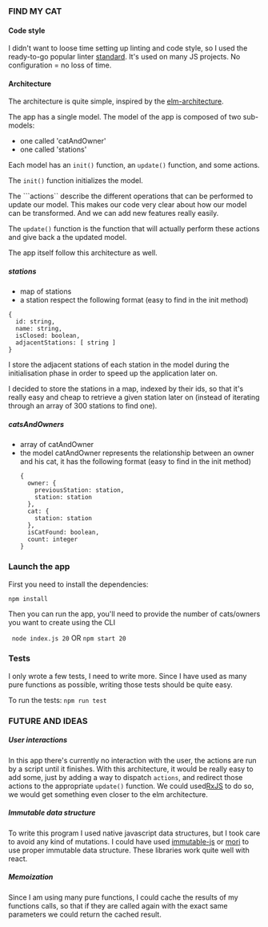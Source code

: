 ### FIND MY CAT

#### Code style
I didn't want to loose time setting up linting and code style, so I used the ready-to-go popular linter [standard](https://github.com/feross/standard).
It's used on many JS projects. No configuration = no loss of time.

#### Architecture
The architecture is quite simple, inspired by the [elm-architecture](https://github.com/evancz/elm-architecture-tutorial).

The app has a single model. The model of the app is composed of two sub-models:
- one called 'catAndOwner'
- one called 'stations'

Each model has an ```init()``` function, an ```update()``` function, and some actions.

The ```init()``` function initializes the model.

The ```actions`` describe the different operations that can be performed to update our model.
This makes our code very clear about how our model can be transformed. And we can add new features really easily.

The ```update()``` function is the function that will actually perform these actions and give back a the updated model.

The app itself follow this architecture as well.

##### stations
  - map of stations
  - a station respect the following format (easy to find in the init method)
  ```
  {
    id: string,
    name: string,
    isClosed: boolean,
    adjacentStations: [ string ]
  }
  ```

I store the adjacent stations of each station in the model during the initialisation phase in order to speed up the application later on.

I decided to store the stations in a map, indexed by their ids, so that it's really easy and cheap to retrieve a given station later on (instead of iterating through an array of 300 stations to find one).

##### catsAndOwners
- array of catAndOwner
- the model catAndOwner represents the relationship between an owner and his cat, it has the following format (easy to find in the init method)
  ```
  {
    owner: {
      previousStation: station,
      station: station
    },
    cat: {
      station: station
    },
    isCatFound: boolean,
    count: integer
  }
  ```

### Launch the app

First you need to install the dependencies:

```npm install```

Then you can run the app, you'll need to provide the number of cats/owners you want to create using the CLI

``` node index.js 20```
OR
```npm start 20```

### Tests

I only wrote a few tests, I need to write more. Since I have used as many pure functions as possible, writing those tests should be quite easy.

To run the tests:
```npm run test```

### FUTURE AND IDEAS

##### User interactions
In this app there's currently no interaction with the user, the actions are run by a script until it finishes.
With this architecture, it would be really easy to add some, just by adding a way to dispatch ```actions```,
and redirect those actions to the appropriate ```update()``` function.
We could used[RxJS](https://github.com/Reactive-Extensions/RxJS) to do so, we would get something even closer to the elm architecture.

##### Immutable data structure
To write this program I used native javascript data structures, but I took care to avoid any kind of mutations. I could have used [immutable-js](https://facebook.github.io/immutable-js/) or [mori](https://github.com/swannodette/mori) to use proper immutable data structure.
These libraries work quite well with react.

##### Memoization
Since I am using many pure functions, I could cache the results of my functions calls,
so that if they are called again with the exact same parameters we could return the cached result.
